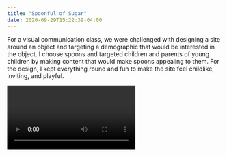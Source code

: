 ```yaml
---
title: "Spoonful of Sugar"
date: 2020-09-29T15:22:39-04:00
---
```



For a visual communication class, we were challenged with designing a site around an object and targeting a demographic that would be interested in the object. I choose spoons and targeted children and parents of young children by making content that would make spoons appealing to them. For the design, I kept everything round and fun to make the site feel childlike, inviting, and playful.

<video controls>
    <source
        src="/videos/spoonsSite.mp4"
        type="video/mp4"
    />
    Your browser does not support the video tag.
</video>